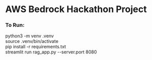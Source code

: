 # AWS Bedrock Hackathon Project


### To Run:
python3 -m venv .venv  
source .venv/bin/activate  
pip install -r requirements.txt  
streamlit run rag_app.py --server.port 8080  
